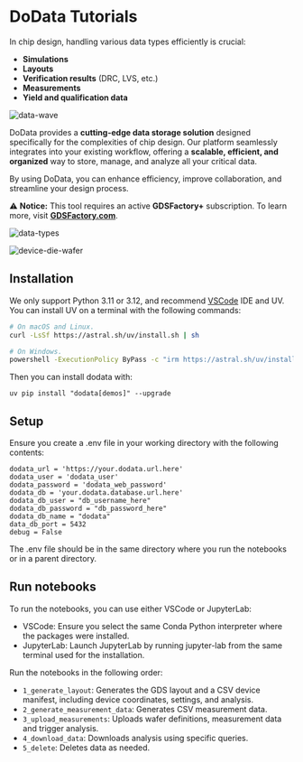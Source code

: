 # DoData Tutorials

In chip design, handling various data types efficiently is crucial:

- **Simulations**
- **Layouts**
- **Verification results** (DRC, LVS, etc.)
- **Measurements**
- **Yield and qualification data**

![data-wave](https://i.imgur.com/A6l1g3D.png)

DoData provides a **cutting-edge data storage solution** designed specifically for the complexities of chip design. Our platform seamlessly integrates into your existing workflow, offering a **scalable, efficient, and organized** way to store, manage, and analyze all your critical data.

By using DoData, you can enhance efficiency, improve collaboration, and streamline your design process.

⚠ **Notice:** This tool requires an active **GDSFactory+** subscription.
To learn more, visit **[GDSFactory.com](https://GDSFactory.com)**.


![data-types](https://i.imgur.com/DVDGNFm.png)

![device-die-wafer](https://i.imgur.com/v8wlnFr.png)

## Installation

We only support Python 3.11 or 3.12, and recommend [VSCode](https://code.visualstudio.com/) IDE and UV. You can install UV on a terminal with the following commands:

```bash
# On macOS and Linux.
curl -LsSf https://astral.sh/uv/install.sh | sh
```

```bash
# On Windows.
powershell -ExecutionPolicy ByPass -c "irm https://astral.sh/uv/install.ps1 | iex"
```

Then you can install dodata with:

```
uv pip install "dodata[demos]" --upgrade
```

## Setup

Ensure you create a .env file in your working directory with the following contents:

```
dodata_url = 'https://your.dodata.url.here'
dodata_user = 'dodata_user'
dodata_password = 'dodata_web_password'
dodata_db = 'your.dodata.database.url.here'
dodata_db_user = "db_username_here"
dodata_db_password = "db_password_here"
dodata_db_name = "dodata"
data_db_port = 5432
debug = False
```

The .env file should be in the same directory where you run the notebooks or in a parent directory.

## Run notebooks

To run the notebooks, you can use either VSCode or JupyterLab:

- VSCode: Ensure you select the same Conda Python interpreter where the packages were installed.
- JupyterLab: Launch JupyterLab by running jupyter-lab from the same terminal used for the installation.

Run the notebooks in the following order:

- `1_generate_layout`: Generates the GDS layout and a CSV device manifest, including device coordinates, settings, and analysis.
- `2_generate_measurement_data`: Generates CSV measurement data.
- `3_upload_measurements`: Uploads wafer definitions, measurement data and trigger analysis.
- `4_download_data`: Downloads analysis using specific queries.
- `5_delete`: Deletes data as needed.
